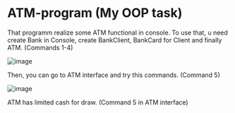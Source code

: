 # ATM-program (My OOP task)
That programm realize some ATM functional in console.
To use that, u need create Bank in Console, create BankClient, BankCard for Client and finally ATM. (Commands 1-4)

![image](https://user-images.githubusercontent.com/59820297/226188750-1675ad45-fa94-40c2-9084-5ef378e73051.png)

Then, you can go to ATM interface and try this commands. (Command 5)

![image](https://user-images.githubusercontent.com/59820297/226188855-df71a068-c9a4-4960-b5fa-a5f6835af456.png)

ATM has limited cash for draw. (Command 5 in ATM interface)
